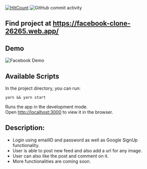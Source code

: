 [![HitCount](http://hits.dwyl.com/ammarjussa/facebook-clone.svg)](http://hits.dwyl.com/ammarjussa/facebook-clone)
![GitHub commit activity](https://img.shields.io/github/commit-activity/m/ammarjussa/facebook-clone)







## Find project at https://facebook-clone-26265.web.app/

## Demo

![Facebook Demo](https://github.com/ammarjussa/facebook-clone/blob/master/facebook_demo.gif)



## Available Scripts

In the project directory, you can run:

`yarn && yarn start`

Runs the app in the development mode.<br />
Open [http://localhost:3000](http://localhost:3000) to view it in the browser.

## Description:

- Login using emailID and password as well as Google SignUp functionality.
- User is able to post new feed and also add a url for any image.
- User can also like the post and comment on it.
- More functionalities are coming soon.
